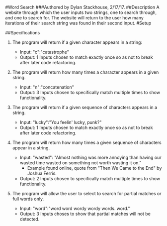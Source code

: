 #Word Search
###Authored by Dylan Stackhouse, 2/17/17.
##Description
A website through which the user inputs two strings, one to search through, and one to search for. The website will return to the user how many iterations of their search string was found in their second input.
#Setup

##Specifications
1. The program will return if a given character appears in a string:
    * Input: "c":"catastrophe"
    * Output: 1
    Inputs chosen to match exactly once so as not to break after later code refactoring.

2. The program will return how many times a character appears in a given string.
    * Input: "n":"concatenation"
    * Output: 3
    Inputs chosen to specifically match multiple times to show functionality.

2. The program will return if a given sequence of characters appears in a string.
    * Input: "lucky":"You feelin' lucky, punk?"
    * Output: 1
    Inputs chosen to match exactly once so as not to break after later code refactoring.

3. The program will return how many times a given sequence of characters appear in a string.
    * Input: "wasted": "Almost nothing was more annoying than having our wasted time wasted on something not worth wasting it on."
        * Example found online, quote from "Then We Came to the End" by Joshua Ferris.
    * Output: 2
    Inputs chosen to specifically match multiple times to show functionality.
4. The program will allow the user to select to search for partial matches or full words only.
    * Input: "word":"word word wordy wordy words. word."
    * Output: 3
    Inputs choses to show that partial matches will not be detected.
